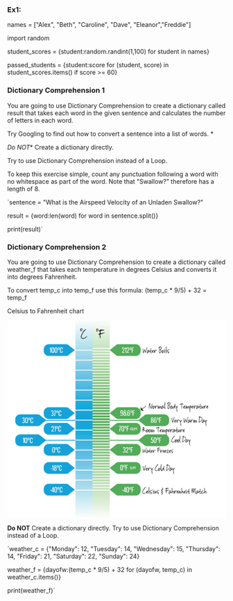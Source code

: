 ### Ex1:

names = ["Alex", "Beth", "Caroline", "Dave", "Eleanor","Freddie"]

import random

student_scores = {student:random.randint(1,100) for student in names}

passed_students = {student:score for (student, score) in student_scores.items() if score >= 60}

### Dictionary Comprehension 1

You are going to use Dictionary Comprehension to create a dictionary called result that takes each word in the given sentence and calculates the number of letters in each word.   

Try Googling to find out how to convert a sentence into a list of words.  *

*Do NOT** Create a dictionary directly.

Try to use Dictionary Comprehension instead of a Loop. 

To keep this exercise simple, count any punctuation following a word with no whitespace as part of the word. Note that "Swallow?" therefore has a length of 8.

`sentence = "What is the Airspeed Velocity of an Unladen Swallow?"

result = {word:len(word) for word in sentence.split()}

print(result)`

### Dictionary Comprehension 2

You are going to use Dictionary Comprehension to create a dictionary called weather_f that takes each temperature in degrees Celsius and converts it into degrees Fahrenheit.

To convert temp_c into temp_f use this formula:
(temp_c * 9/5) + 32 = temp_f

Celsius to Fahrenheit chart

![img.png](img.png)

**Do NOT** Create a dictionary directly. Try to use Dictionary Comprehension instead of a Loop.   

`weather_c = {"Monday": 12, "Tuesday": 14, "Wednesday": 15, "Thursday": 14, "Friday": 21, "Saturday": 22, "Sunday": 24}

weather_f = {dayofw:(temp_c * 9/5) + 32 for (dayofw, temp_c) in weather_c.items()}

print(weather_f)`

